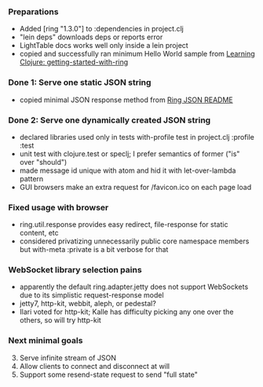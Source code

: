 ### Preparations

- Added [ring "1.3.0"] to :dependencies in project.clj
- "lein deps" downloads deps or reports error
- LightTable docs works well only inside a lein project
- copied and successfully ran minimum Hello World sample from
  [Learning Clojure: getting-started-with-ring](http://www.learningclojure.com/2013/01/getting-started-with-ring.html)

### Done 1: Serve one static JSON string

- copied minimal JSON response method from
  [Ring JSON README](https://github.com/ring-clojure/ring-json/blob/master/README.md)

### Done 2: Serve one dynamically created JSON string

- declared libraries used only in tests with-profile test in project.clj :profile :test
- unit test with clojure.test or speclj; I prefer semantics of former ("is" over "should")
- made message id unique with atom and hid it with let-over-lambda pattern
- GUI browsers make an extra request for /favicon.ico on each page load

### Fixed usage with browser

- ring.util.response provides easy redirect, file-response for static content, etc
- considered privatizing unnecessarily public core namespace members but with-meta :private is a bit verbose for that

### WebSocket library selection pains

- apparently the default ring.adapter.jetty does not support WebSockets due to its simplistic request-response model
- jetty7, http-kit, webbit, aleph, or pedestal?
- Ilari voted for http-kit; Kalle has difficulty picking any one over the others, so will try http-kit

### Next minimal goals

3. Serve infinite stream of JSON
4. Allow clients to connect and disconnect at will
5. Support some resend-state request to send "full state"
